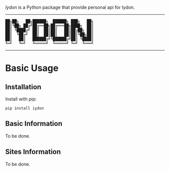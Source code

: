*Iydon* is a Python package that provide personal api for Iydon.

* * *
```
██╗██╗   ██╗██████╗  ██████╗ ███╗   ██╗
██║╚██╗ ██╔╝██╔══██╗██╔═══██╗████╗  ██║
██║ ╚████╔╝ ██║  ██║██║   ██║██╔██╗ ██║
██║  ╚██╔╝  ██║  ██║██║   ██║██║╚██╗██║
██║   ██║   ██████╔╝╚██████╔╝██║ ╚████║
╚═╝   ╚═╝   ╚═════╝  ╚═════╝ ╚═╝  ╚═══╝
```
* * *

# Basic Usage
## Installation
Install with pip:
```shell
pip install iydon
```


## Basic Information
To be done.


## Sites Information
To be done.
